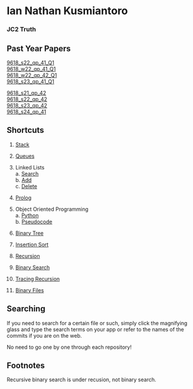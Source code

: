 # Ian Nathan Kusmiantoro
### JC2 Truth

## Past Year Papers

[9618_s22_qp_41_Q1](https://github.com/iannathan-k/JC2T-2025/tree/main/25-02-20/question1_mj22_41)\
[9618_w22_qp_41_Q1](https://github.com/iannathan-k/JC2T-2025/blob/main/25-02-14/Question1_N22.py)\
[9618_w22_qp_42_Q1](https://github.com/iannathan-k/JC2T-2025/blob/main/25-02-21/Question1_N22.py)\
[9618_s23_qp_41_Q1](https://github.com/iannathan-k/JC2T-2025/blob/main/25-03-02/Question1_J2023.py)


[9618_s21_qp_42](https://github.com/iannathan-k/JC2T-2025/tree/main/25-03-18)\
[9618_s22_qp_42](https://github.com/iannathan-k/JC2T-2025/tree/main/25-03-17)\
[9618_s23_qp_42](https://github.com/iannathan-k/JC2T-2025/tree/main/25-03-19)\
[9618_s24_qp_41](https://github.com/iannathan-k/JC2T-2025/tree/main/25-03-13)

## Shortcuts

1. [Stack](https://github.com/iannathan-k/JC2T-2025/tree/main/25-02-03)

2. [Queues](https://github.com/iannathan-k/JC2T-2025/tree/main/25-02-04)

3. Linked Lists\
    a. [Search](https://github.com/iannathan-k/JC2T-2025/tree/main/25-02-10)\
    b. [Add](https://github.com/iannathan-k/JC2T-2025/tree/main/25-02-11)\
    c. [Delete](https://github.com/iannathan-k/JC2T-2025/tree/main/25-02-12)

4. [Prolog](https://github.com/iannathan-k/JC2T-2025/blob/main/25-03-10/prolog.md)

5. Object Oriented Programming\
    a. [Python](https://github.com/iannathan-k/JC2T-2025/tree/main/25-03-06)\
    b. [Pseudocode](https://github.com/iannathan-k/JC2T-2025/blob/main/25-03-12/pseudocodeOOP.md)

6. [Binary Tree](https://github.com/iannathan-k/JC2T-2025/tree/main/25-02-20)

7. [Insertion Sort](https://github.com/iannathan-k/JC2T-2025/tree/main/25-01-20)

8. [Recursion](https://github.com/iannathan-k/JC2T-2025/tree/main/25-02-27)

9. [Binary Search](https://github.com/iannathan-k/JC2T-2025/tree/main/25-01-15)

10. [Tracing Recursion](https://github.com/iannathan-k/JC2T-2025/blob/main/25-03-03/CallStack.md)

11. [Binary Files](https://github.com/iannathan-k/JC2T-2025/blob/main/25-03-11/fileHandling.md)

## Searching

If you need to search for a certain file or such, simply click the magnifying glass and type the search terms on your app or refer to the names of the commits if you are on the web.

No need to go one by one through each repository!

## Footnotes

Recursive binary search is under recusion, not binary search.